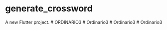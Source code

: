 # generate_crossword

A new Flutter project.
#   O R D I N A R I O 3  
 #   O r d i n a r i o 3  
 #   O r d i n a r i o 3  
 #   O r d i n a r i o 3  
 
